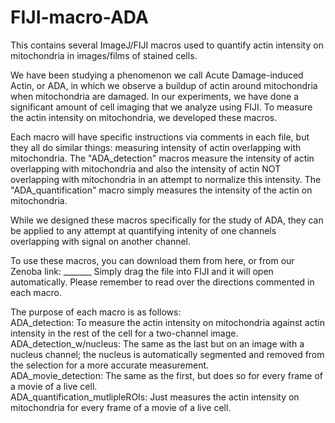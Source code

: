 # FIJI-macro-ADA
This contains several ImageJ/FIJI macros used to quantify actin intensity on mitochondria in images/films of stained cells.

We have been studying a phenomenon we call Acute Damage-induced Actin, or ADA, in which we observe a buildup of actin around mitochondria when mitochondria are damaged. In our experiments, we have done a significant amount of cell imaging that we analyze using FIJI. To measure the actin intensity on mitochondria, we developed these macros.

Each macro will have specific instructions via comments in each file, but they all do similar things: measuring intensity of actin overlapping with mitochondria. The "ADA_detection" macros measure the intensity of actin overlapping with mitochondria and also the intensity of actin NOT overlapping with mitochondria in an attempt to normalize this intensity. The "ADA_quantification" macro simply measures the intensity of the actin on mitochondria.

While we designed these macros specifically for the study of ADA, they can be applied to any attempt at quantifying intenity of one channels overlapping with signal on another channel. 

To use these macros, you can download them from here, or from our Zenoba link: _______
Simply drag the file into FIJI and it will open automatically. Please remember to read over the directions commented in each macro.


The purpose of each macro is as follows:  
ADA_detection: To measure the actin intensity on mitochondria against actin intensity in the rest of the cell for a two-channel image.  
ADA_detection_w/nucleus: The same as the last but on an image with a nucleus channel; the nucleus is automatically segmented and removed from the selection for a more accurate measurement.   
ADA_movie_detection: The same as the first, but does so for every frame of a movie of a live cell.  
ADA_quantification_mutlipleROIs: Just measures the actin intensity on mitochondria for every frame of a movie of a live cell.   

